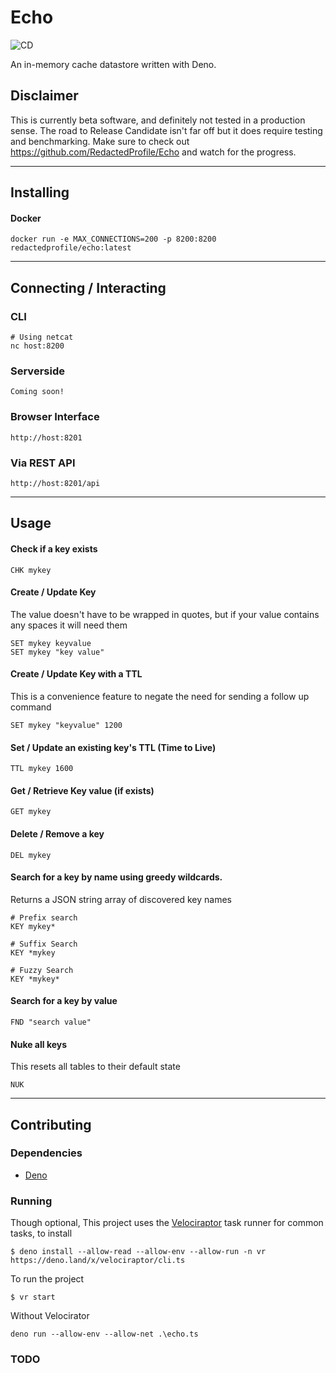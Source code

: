 # Echo 

![CD](https://github.com/RedactedProfile/Echo/workflows/CD/badge.svg?branch=master)  

An in-memory cache datastore written with Deno.

## Disclaimer

This is currently beta software, and definitely not tested in a production sense.  The road to Release Candidate isn't far off but it does require testing and benchmarking. Make sure to check out https://github.com/RedactedProfile/Echo and watch for the progress. 

---

## Installing 

#### Docker 

```
docker run -e MAX_CONNECTIONS=200 -p 8200:8200 redactedprofile/echo:latest 
```

---

## Connecting / Interacting 

### CLI

```
# Using netcat
nc host:8200
```

### Serverside

```
Coming soon!
```

### Browser Interface

```
http://host:8201
```

### Via REST API

```
http://host:8201/api
```

---

## Usage

#### Check if a key exists

```
CHK mykey
```

#### Create / Update Key 
The value doesn't have to be wrapped in quotes, but if your value contains any spaces it will need them

```
SET mykey keyvalue
SET mykey "key value"
```

#### Create / Update Key with a TTL
This is a convenience feature to negate the need for sending a follow up command

```
SET mykey "keyvalue" 1200
```

#### Set / Update an existing key's TTL (Time to Live) 

```
TTL mykey 1600
```

#### Get / Retrieve Key value (if exists)

```
GET mykey
```

#### Delete / Remove a key 

```
DEL mykey
```

#### Search for a key by name using greedy wildcards.
Returns a JSON string array of discovered key names 

```
# Prefix search
KEY mykey*

# Suffix Search
KEY *mykey

# Fuzzy Search
KEY *mykey*
```

#### Search for a key by value 

```
FND "search value"
```

#### Nuke all keys 
This resets all tables to their default state

```
NUK 
```

---

## Contributing

### Dependencies 
- [Deno](https://deno.land/) 

### Running 

Though optional, This project uses the [Velociraptor](https://deno.land/x/velociraptor) task runner for common tasks, to install

```
$ deno install --allow-read --allow-env --allow-run -n vr https://deno.land/x/velociraptor/cli.ts
```

To run the project

```
$ vr start
```

Without Velocirator

```
deno run --allow-env --allow-net .\echo.ts 
```

### TODO
